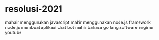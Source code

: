 # resolusi-2021
mahair menggunakan javascript
mahir menggunakan node.js
framework node.js
membuat aplikasi chat bot
mahir bahasa go lang
software enginer 
youtube


